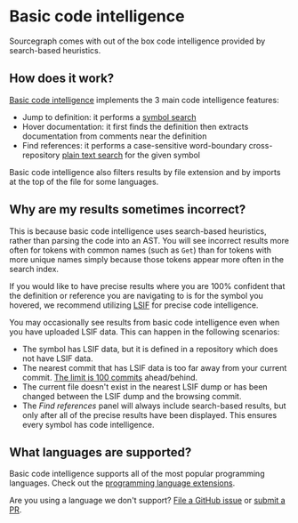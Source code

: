 # Basic code intelligence

Sourcegraph comes with out of the box code intelligence provided by search-based heuristics.

## How does it work?

[Basic code intelligence](https://github.com/sourcegraph/sourcegraph-basic-code-intel) implements the 3 main code intelligence features:

- Jump to definition: it performs a [symbol search](../search/index.md#symbol-search)
- Hover documentation: it first finds the definition then extracts documentation from comments near the definition
- Find references: it performs a case-sensitive word-boundary cross-repository [plain text search](../search/index.md#powerful-flexible-queries) for the given symbol

Basic code intelligence also filters results by file extension and by imports at the top of the file for some languages.

## Why are my results sometimes incorrect?

This is because basic code intelligence uses search-based heuristics, rather than parsing the code into an AST. You will see incorrect results more often for tokens with common names (such as `Get`) than for tokens with more unique names simply because those tokens appear more often in the search index.

If you would like to have precise results where you are 100% confident that the definition or reference you are navigating to is for the symbol you hovered, we recommend utilizing [LSIF](./lsif.md) for precise code intelligence.

You may occasionally see results from basic code intelligence even when you have uploaded LSIF data. This can happen in the following scenarios:

- The symbol has LSIF data, but it is defined in a repository which does not have LSIF data.
- The nearest commit that has LSIF data is too far away from your current commit. [The limit is 100 commits](https://github.com/sourcegraph/sourcegraph/blob/e7803474dbac8021e93ae2af930269045aece079/lsif/src/shared/constants.ts#L25) ahead/behind.
- The current file doesn't exist in the nearest LSIF dump or has been changed between the LSIF dump and the browsing commit.
- The _Find references_ panel will always include search-based results, but only after all of the precise results have been displayed. This ensures every symbol has code intelligence.

## What languages are supported?

Basic code intelligence supports all of the most popular programming languages. Check out the [programming language extensions](https://sourcegraph.com/extensions?query=category%3A%22Programming+languages%22).

Are you using a language we don't support? [File a GitHub issue](https://github.com/sourcegraph/sourcegraph/issues/new/choose) or [submit a PR](https://github.com/sourcegraph/sourcegraph-basic-code-intel#adding-a-new-sourcegraphsourcegraph-lang-extension).
